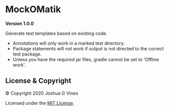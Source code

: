 # MockOMatik

**Version 1.0.0**

Generate test templates based on existing code.

- Annotations will only work in a marked test directory.
- Package statements will not work if output is not directed to the correct test package.
- Unless you have the required jar files, gradle cannot be set to 'Offline work'.

## License & Copyright

© Copyright 2020 Joshua G Vines

Licensed under the [MIT License](LICENSE).

